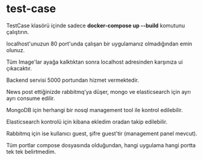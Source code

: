 # test-case
TestCase klasörü içinde sadece <b>docker-compose up --build</b> komutunu çalıştırın.

localhost'unuzun 80 port'unda çalışan bir uygulamanız olmadığından emin olunuz. 

Tüm Image'lar ayağa kalktıktan sonra localhost adresinden karşınıza ui çıkacaktır.

Backend servisi 5000 portundan hizmet vermektedir.

News post ettiğinizde rabbitmq'ya düşer, mongo ve elasticsearch için ayrı ayrı consume edilir.

MongoDB için herhangi bir nosql management tool ile kontrol edilebilir.

Elasticsearch kontrolü için kibana ekledim oradan takip edilebilir.

Rabbitmq için ise kullanıcı guest, şifre guest'tir (management panel mevcut).

Tüm portlar compose dosyasında olduğundan, hangi uygulama hangi portta tek tek belirtmedim.

